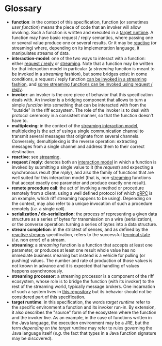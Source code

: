 # Glossary

* <a href name="function"></a>**function**: in the context of this specification, function (or sometimes *user function*) means the piece of code that an invoker will allow invoking. Such a function is written and executed in a [target runtime](#target-runtime). A function may have basic request / reply semantics, where passing one or several value produce one or several results. Or it may be [reactive](#reactive) (or streaming) where, depending on its implementation language, it manipulates streams of data.
* <a href name="interaction-model"></a>**interaction-model**: one of the two ways to interact with a function: either [request / reply](#request-reply) or [streaming](#streaming). Note that a function may be written for that interaction model in particular (a *streaming* funciton is meant to be invoked in a *streaming* fashion), but some bridges exist: in come conditions, a request / reply function [can be invoked in a streaming fashion](streaming.md#support-for-request-reply-functions), and [some streaming functions can be invoked using request / reply](request-reply.md#support-for-streaming-functions).
* <a href name="invoker"></a>**invoker**: an invoker is the core piece of behavior that this specification deals with. An invoker is a bridging component that allows to turn a simple *function* into something that can be interacted with from the "outside" in the riff ecosystem. The role of the invoker is to deal with protocol ceremony in a consistent manner, so that the function doesn't have to.
* <a href name="multiplexing"></a>**multiplexing**: in the context of the [streaming interaction model](streaming.md), multiplexing is the act of using a single communication channel to transmit several messages that originate from several channels. Conversely, demultiplexing is the reverse operation: extracting messages from a single channel and address them to their correct destination.
* <a href name="reactive"></a>**reactive**: see [streaming](#streaming).
* <a href name="request-reply"></a>**request / reply**: denotes both an [interaction model](#interaction-model) in which a function is invoked by submitting a single value to it (the *request*) and expecting a synchronous result (the *reply*), and also the family of functions that are well suited for this interaction model (that is, non-[streaming](#streaming) functions that accept exactly one parameter and produce exactly one result).
* <a href name="rpc"></a>**remote procedure call**: the act of invoking a method or procedure remotely from a client, using a well defined protocol (of which [gRPC](https://grpc.io) is an example, which riff streaming happens to be using). Depending on the context, may also refer to a unique invocation of such a procedure remotely (*i.e.* a single *call*).
* <a href name="serialization"></a>**serialization / de-serialization**: the process of representing a given data structure as a series of bytes for transmission on a wire (serialization), or the converse operation: turning a series of bytes into a data structure.
* <a href name="stream-completion"></a>**stream completion**: in the strictest of senses, and as defined by the [reactive streams](https://www.reactive-streams.org/) specification, refers to the successful [terminal state](https://github.com/reactive-streams/reactive-streams-jvm/blob/v1.0.3/README.md#term_terminal_state) (*i.e.* non error) of a stream.
* <a href name="streaming"></a>**streaming**: a *streaming* function is a function that accepts at least one parameter, or produces at least one result whole value has no immediate business meaning but instead is a vehicle for pulling (or pushing) values. The number and rate of production of those values is not known in advance and it is expected that handling of values happens asynchronously.
* <a href name="streaming-processor"></a>**streaming processor**: a streaming processor is a component of the riff ecosystem, whose role is to bridge the function (with its invoker) to the rest of the streaming world, typically message brokers. One incarnation of such a system lives in [this repository](https://github.com/projectriff/streaming-processor) but its behavior should not be considered part of this specification.
* <a href name="target-runtime"></a>**target runtime**: in this specification, the words *target runtime* refer to the specific environment a function and its invoker run-in. By extension, it also describes the "source" form of the ecosystem where the function and the invoker live. As an example, in the case of functions written in the Java language, the execution environment may be a JRE, but the term *depending on the target runtime* may refer to rules governing the Java language itself (*e.g.* the fact that types in a Java function signature may be discovered).
